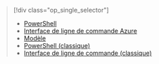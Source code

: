 > [!div class="op_single_selector"]
> * [PowerShell](virtual-network-create-udr-arm-ps.md)
> * [Interface de ligne de commande Azure](virtual-network-create-udr-arm-cli.md)
> * [Modèle](virtual-network-create-udr-arm-template.md)
> * [PowerShell (classique)](virtual-network-create-udr-classic-ps.md)
> * [Interface de ligne de commande (classique)](virtual-network-create-udr-classic-cli.md)
